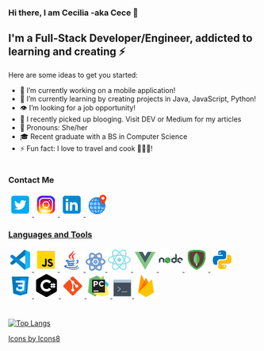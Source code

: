 ### Hi there, I am Cecilia -aka Cece 👋

## I'm a Full-Stack Developer/Engineer, addicted to learning and creating ⚡

Here are some ideas to get you started:

- 🔭 I’m currently working on a mobile application!
- 🌱 I’m currently learning by creating projects in Java, JavaScript, Python!
- 👁 I’m looking for a job opportunity!
- 📝 I recently picked up blooging. Visit DEV or Medium for my articles
- 🌟 Pronouns: She/her
- 🎓 Recent graduate with a BS in Computer Science
- ⚡ Fun fact: I love to travel and cook 👩🏻‍🍳! 
#
### Contact Me
<a href="https://twitter.com/_cecilialuna">![Twitter Logo](/icons/icons8-twitter-squared-48.png)
<a href="https://www.instagram.com/code.nomad/">![Instagram Logo](/icons/icons8-instagram-48.png)
<a href="https://www.linkedin.com/in/cecilia-banales-luna/">![Linkedin Logo](/icons/icons8-linkedin-48.png)
<a href="https://cecilialuna.com">![Website Logo](/icons/icons8-location-48.png)

### Languages and Tools
![VSCode Logo](/icons/icons8-visual-studio-code-2019-48.png)
![JavaScript Logo](/icons/icons8-javascript-48.png)
![Java Logo](/icons/icons8-java-48.png)
![React](/icons/icons8-react-40.png)
![React Native](/icons/icons8-react-native-48.png)
![Vue Logo](/icons/icons8-vue-js-48.png)
![Node Logo](/icons/icons8-nodejs-48.png)
![Mongo DB Logo](/icons/icons8-mongodb-48.png)
![Python Logo](/icons/icons8-python-48.png)
![CSS Logo](/icons/icons8-css3-48.png)
![C# Logo](/icons/icons8-c-sharp-logo-50.png)
![Git Logo](/icons/icons8-git-48.png)
![PyCharm Logo](/icons/icons8-pycharm-48.png)
![Bash](/icons/icons8-console-40.png)
![Firebase Logo](/icons/icons8-firebase-48.png)

#
[![Top Langs](https://github-readme-stats.vercel.app/api/top-langs/?username=cecilialuna11&layout=compact&theme=radical)](https://github.com/anuraghazra/github-readme-stats)



[Icons by Icons8](https://icons8.com/icons)
